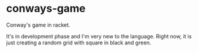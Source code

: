 # conways-game
Conway's game in racket.

It's in development phase and I'm very new to the language.
Right now, it is just creating a random grid with square in black and green.
